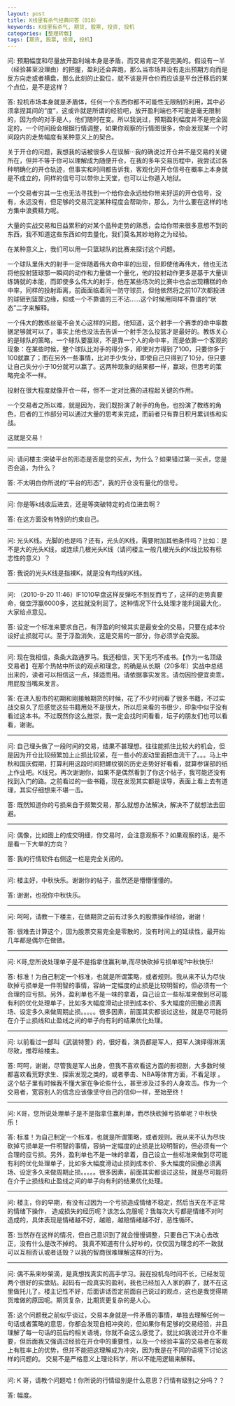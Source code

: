 ```yaml
---
layout: post
title: K线里有杀气经典问答（018）
keywords: K线里有杀气, 期货, 股票, 投资, 投机
categories: [整理转载]
tags: [期货, 股票, 投资, 投机]
---
```

问: 预期幅度和尽量放开盈利端本身是矛盾，而交易肯定不是完美的。假设有一半（经验甚至没理由）的把握，盈利还会奔跑，那么当市场并没有走出预期方向而是反方向走或者横盘，那么此刻的止盈位，就不该是开仓价而应该是平台迁移后的某个点位，是不是这样？

答: 投机市场本身就是矛盾体，任何一个东西你都不可能性无限制的利用，其中必须拿捏其间的“度”，这或许就是所谓的经验吧，放开盈利端也不可能是毫无限制的，因为你的对手是人，他们随时在变。所以我说过，预期盈利幅度并不是完全固定的，一个时间段会根据行情调整，如果你观察的行情图很多，你会发现某一个时间段内的走势幅度有某种意义上的契合。

关于开仓的问题，我想我的话被很多人在误解···我的确说过开仓并不是交易的关键所在，但并不等于你可以理解成为随便开仓，在我的多年交易历程中，我尝试过各种明确化的开仓轨迹，但事实和时间都告诉我，客观化的开仓信号在概率上本身就是不成立的，同样的信号可以带你上天堂，也可以让你遁入地狱。

一个交易者穷其一生也无法寻找到一个给你会永远给你带来好运的开仓信号，没有，永远没有，但足够的交易沉淀某种程度会帮助你，那么，为什么要在这样的地方集中浪费精力呢。

大量的实战交易和日益累积的对某个品种走势的熟悉，会给你带来很多意想不到的东西，我不知道这些东西如何去量化，我们莫名其妙地称之为经验。

在某种意义上，我们可以用一只篮球队的比赛来探讨这个问题。

一个球队里伟大的射手一定伴随着伟大命中率的出现，但即使他再伟大，他也无法将他投射篮球那一瞬间的动作和力量做一个量化，他的投射动作更多是基于大量训练铸就的本能，而即使多么伟大的射手，他在某些场次的比赛中也会出现糟糕的命中率，同样的投射距离，前面面临着同一防守球员，但他依然将之前107次都投进的球砸到篮筐边缘，抑或一个不靠谱的三不沾......这个时候用同样不靠谱的“状态”二字来解释。

一个伟大的教练丝毫不会关心这样的问题，他知道，这个射手一个赛季的命中率数据足够就可以了，事实上他也没法去告诉一个射手怎么投篮才是最好的。教练关心的是球队的策略，一个球队要赢球，不是靠一个人的命中率，而是依靠一个客观的现象：在某些时候，整个球队比对手的得分多，即使对方得到了100，只要你多于100就赢了；而在另外一些事情，比对手少失分，即使自己只得到了10分，但只要让自己失分小于10分就可以赢了。这两种现象的结果都一样，赢球，但思考的策略完全不一样。

投射在很大程度就像开仓一样，但不一定对比赛的进程起关键的作用。

一个交易者之所以难，就是因为，我们既扮演了射手的角色，也扮演了教练的角色，后者的工作部分可以通过大量的思考来完成，而前者只有靠日积月累训练和实战。

这就是交易！
<!-- more -->
* * *

问: 请问楼主:突破平台的形态是否是您的买点，为什么？如果错过第一买点，您是否会追，为什么？

答: 不太明白你所说的“平台的形态”，我的开仓没有量化的信号。

* * *

问: 你是等k线收后进去，还是等突破特定的点位进去啊？

答: 在这方面没有特别的约束自己。

* * *

问: 光头K线。光脚的也是吗？还有，光头的K线，需要附加其他条件吗？比如：是不是大的光头K线，或连续几根光头K线（请问楼主一般几根光头的K线比较有标志性的意义）？

答: 我说的光头K线是指裸K，就是没有均线的K线。

* * *

问: （2010-9-20 11:46）IF1010早盘这样反弹吃不到反而亏了，这样的走势真要命，做空浮赢6000多，这拉就没利润了。这种情况下什么处理才能利润最大化，大家给点意见。

答: 设定一个标准来要求自己，有浮盈的时候其实是最安全的交易，只要在成本价设好止损就可以。至于浮盈消失，这是交易的一部分，你必须学会克服。

* * *

问: 现在我相信，条条大路通罗马。我还相信，天下无巧不成书。【作为一名顶级交易者】在那个热帖中所谈的观点和理念，的确是从长期（20多年）实战中总结出来的，读者可以相信这一点，择适而用。请依据事实发言。请勿因捡便宜卖乖，用屁股当嘴来发言。

答: 在进入股市的初期和刚接触期货的时候，花了不少时间看了很多书籍，不过实战交易久了后感觉这些书籍用处不是很大，所以后来看的书很少，印象中似乎没有看过这本书。不过既然你这么推崇，我一定会找时间看看，坛子的朋友们也可以看看，谢谢。

* * *

问: 自己埋头做了一段时间的交易，结果不甚理想。往往能抓住比较大的机会，但是因为开仓比较频繁加上止损比较紧，在一些小的波动里面把血流干了。。。马上中秋和国庆假期，打算利用这段时间把螺纹钢的历史走势好好看看，就算参谋部的纸上作业吧。K线兄，再次谢谢你，如果不是偶然看到了你这个帖子，我可能还没有找到入门的路。之前看过的一些书籍，现在发现其实都是误导，表面上看上去有道理，其实仔细想来不堪一击。
  
答: 既然知道你的亏损来自于频繁交易，那么就想办法解决，解决不了就想法去回避。

* * *

问: 偶像，比如图上的成交明细，你交易时，会注意观察不？如果观察的话，是不是看一下大单的方向？

答: 我的行情软件右侧这一栏是完全关闭的。

* * *

问: 楼主好，中秋快乐。谢谢你的帖子，虽然还是懵懵懂懂的。

答: 谢谢，也祝你中秋快乐。

* * *

问: 呵呵，请教一下楼主，在做期货之前有过多久的股票操作经验，谢谢！

答: 很难去计算这个，因为股票交易完全是零散的，没有时间上的延续性，最开始几年都是偶尔在做做。

* * *

问: K哥,您所说处理单子是不是指拿住赢利单,而尽快砍掉亏损单呢?中秋快乐!

答: 标准！为自己制定一个标准，也就是所谓策略，或者规则。我从来不认为尽快砍掉亏损单是一件明智的事情，容纳一定幅度的止损是比较明智的，但必须有一个合理的应亏损。另外，盈利单也不是一味的拿着，自己设立一些标准来做到尽可能有利的优化处理单子，比如多大幅度滑动止损到成本价、多大幅度的回撤必须离场、设定多久来做周期止损。。。。。很多因素，前面其实都谈过这些，就是尽可能将在介于止损线和止盈线之间的单子向有利的结果优化处理。

* * *

问: 以前看过一部叫《武装特警》的，很好看，演员都是军人，把军人演绎得淋漓尽致，推荐给楼主。

答: 呵呵，谢谢，尽管我是军人出身，但我不喜欢看这方面的影视剧，大多数时候都喜欢看荒野求生、探索发现之类的，或者拳击、NBA等体育方面，不看足球 。这个帖子里有时候我不懂大家在争论些什么，甚至涉及过多的人身攻击。作为一个交易者，宽容别人的信念应该像坚守自己的信仰一样，至始至终！

* * *

问: K哥，您所说处理单子是不是指拿住赢利单，而尽快砍掉亏损单呢？中秋快乐！

答: 标准！为自己制定一个标准，也就是所谓策略，或者规则。我从来不认为尽快砍掉亏损单是一件明智的事情，容纳一定幅度的止损是比较明智的，但必须有一个合理的应亏损。另外，盈利单也不是一味的拿着，自己设立一些标准来做到尽可能有利的优化处理单子，比如多大幅度滑动止损到成本价、多大幅度的回撤必须离场、设定多久来做周期止损。。。。。很多因素，前面其实都谈过这些，就是尽可能将在介于止损线和止盈线之间的单子向有利的结果优化处理。

* * *

问: 楼主，你的早期，有没有过因为一个亏损造成情绪不稳定，然后当天在不正常的情绪下操作， 造成损失的经历呢？该怎么克服呢？我每次大亏都是情绪不对时造成的，具体表现是情绪越不好，越赔，越赔情绪越不好，恶性循环。

答: 当然存在这样的情况，但自己意识到了就会慢慢调整，只要自己下决心去改正，没有什么是改不掉的。
我真不知道有什么好吵的，仅仅因为理念的不一致就可以互相否认或者诋毁？以我的智商很难理解这样的行为。

* * *

问: 偶不系来吵架滴，是真想找真实的高手学习。我在投机岛时间不长，已经发现两个很好的实盘贴。起码有一段真实的盈利，我也已经加入人家的群了，就不在这里做托儿了。楼主记性不好，后面讲话否定前面自己说过的观点，这也是我觉得期货难做的原因呢。期货复杂，比期货更复杂的是人心。

答: 这个问题我之前似乎谈过，交易本身就是一件矛盾的事情，单独去理解任何一句话或者策略的意思，你都会发现自相冲突的，但如果你有足够的交易经验，并且理解了每一句话的前后的相关语境，你就不会这么感觉了。就比如我说过开仓不重要，但后面我又强调过经验在开仓中的重要性，以及一个经验丰富的交易者在客观上有胜率上的优势，但并不能把这理解成为冲突，因为我是在不同的语境下讨论这样的问题的。
交易不是严格意义上理论科学，所以不能用逻辑来解释。

* * *

问: K 哥，请教个问题哈！你所说的行情级别是什么意思？行情有级别之分吗？？

答: 幅度。